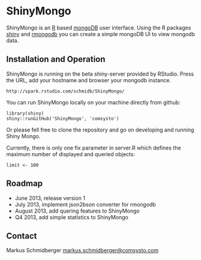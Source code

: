 ShinyMongo
========================================================

ShinyMongo is an [R](http://www.r-project.org) based [mongoDB](http://www.mongodb.org) user interface. Using the R packages [shiny](http://www.rstudio.org/shiny) and [rmongodb](http://cran.r-project.org/package=rmongodb) you can create a simple mongoDB UI to view mongodb data.


Installation and Operation
------------------------------------
ShinyMongo is running on the beta shiny-server provided by RStudio. Press the URL, add your hostname and browser your mongodb instance.
```
http://spark.rstudio.com/schmidb/ShinyMongo/
```

You can run ShinyMongo locally on your machine directly from github:
```
library(shiny)
shiny::runGitHub('ShinyMongo', 'comsysto')
```

Or please fell free to clone the repository and go on developing and running Shiny Mongo.

Currently, there is only one fix parameter in server.R which defines the maximum number of displayed and queried objects:
```
limit <- 100
```

Roadmap
------------------------------------
* June 2013, release version 1
* July 2013, implement json2bson converter for rmongodb
* August 2013, add quering features to ShinyMongo
* Q4 2013, add simple statistics to ShinyMongo

Contact
------------------------------------
Markus Schmidberger
markus.schmidberger@comsysto.com
